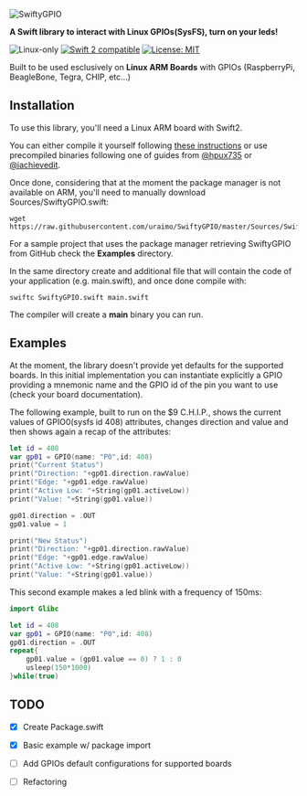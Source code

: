 ![SwiftyGPIO](https://github.com/uraimo/SwiftyGPIO/raw/master/logo.png)

**A Swift library to interact with Linux GPIOs(SysFS), turn on your leds!**

<p>
<img src="https://img.shields.io/badge/os-linux-green.svg?style=flat" alt="Linux-only" />
<a href="https://developer.apple.com/swift"><img src="https://img.shields.io/badge/swift2-compatible-4BC51D.svg?style=flat" alt="Swift 2 compatible" /></a>
<a href="https://raw.githubusercontent.com/uraimo/SwiftyGPIO/master/LICENSE"><img src="http://img.shields.io/badge/license-MIT-blue.svg?style=flat" alt="License: MIT" /></a>
</p>


Built to be used esclusively on **Linux ARM Boards** with GPIOs (RaspberryPi, BeagleBone, Tegra, CHIP, etc...)
                     
## Installation

To use this library, you'll need a Linux ARM board with Swift2.

You can either compile it yourself following [these instructions](http://www.housedillon.com/?p=2267) or use precompiled binaries following one of guides from [@hpux735](http://www.housedillon.com/?p=2293) or [@iachievedit](http://dev.iachieved.it/iachievedit/open-source-swift-on-raspberry-pi-2/).

Once done, considering that at the moment the package manager is not available on ARM, you'll need to manually download Sources/SwiftyGPIO.swift: 

    wget https://raw.githubusercontent.com/uraimo/SwiftyGPIO/master/Sources/SwiftyGPIO.swift
    
For a sample project that uses the package manager retrieving SwiftyGPIO from GitHub check the **Examples** directory.

In the same directory create and additional file that will contain the code of your application (e.g. main.swift), and once done compile with:

    swiftc SwiftyGPIO.swift main.swift

The compiler will create a **main** binary you can run.

## Examples

At the moment, the library doesn't provide yet defaults for the supported boards.
In this initial implementation you can instantiate explicitly a GPIO providing a mnemonic name and the GPIO id of the pin you want to use (check your board documentation).

The following example, built to run on the $9 C.H.I.P., shows the current values of GPIO0(sysfs id 408) attributes, changes direction and value and then shows again a recap of the attributes:

```Swift
let id = 408
var gp01 = GPIO(name: "P0",id: 408)
print("Current Status")
print("Direction: "+gp01.direction.rawValue)
print("Edge: "+gp01.edge.rawValue)
print("Active Low: "+String(gp01.activeLow))
print("Value: "+String(gp01.value))

gp01.direction = .OUT
gp01.value = 1

print("New Status")
print("Direction: "+gp01.direction.rawValue)
print("Edge: "+gp01.edge.rawValue)
print("Active Low: "+String(gp01.activeLow))
print("Value: "+String(gp01.value))
```

This second example makes a led blink with a frequency of 150ms:

```Swift
import Glibc

let id = 408
var gp01 = GPIO(name: "P0",id: 408)
gp01.direction = .OUT
repeat{
	gp01.value = (gp01.value == 0) ? 1 : 0
	usleep(150*1000)
}while(true) 
```

## TODO

- [x] Create Package.swift
- [x] Basic example w/ package import
- [ ] Add GPIOs default configurations for supported boards
- [ ] Refactoring

